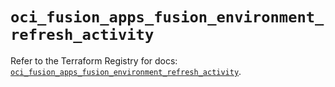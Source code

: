 # `oci_fusion_apps_fusion_environment_refresh_activity`

Refer to the Terraform Registry for docs: [`oci_fusion_apps_fusion_environment_refresh_activity`](https://registry.terraform.io/providers/oracle/oci/7.19.0/docs/resources/fusion_apps_fusion_environment_refresh_activity).
